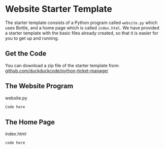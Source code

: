 # Website Starter Template

The starter template consists of a Python program called `website.py` which uses Bottle, and a home page which is called `index.html`. We have provided a starter template with the basic files already created, so that it is easier for you to get up and running.

## Get the Code

You can download a zip file of the starter template from:
[github.com/duckduckcode/python-ticket-manager][python-ticket-manager]

## The Website Program

website.py

```python
Code here
```

## The Home Page

index.html

```html5
code here
```



[python-ticket-manager]: http://github.com/duckduckcode/python-ticket-manager